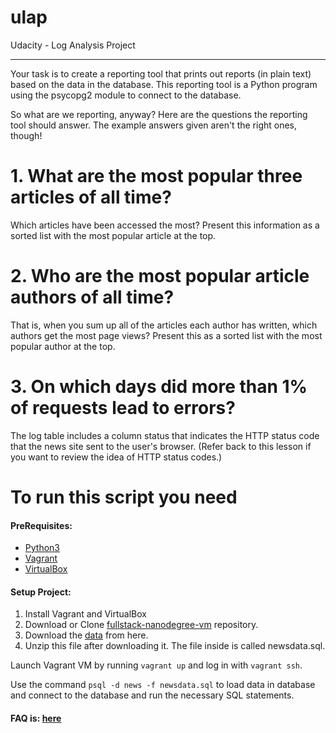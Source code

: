 # ulap
Udacity - Log Analysis Project


-----

Your task is to create a reporting tool that prints out reports (in plain text) based on the data in the database. This reporting tool is a Python program using the psycopg2 module to connect to the database.

So what are we reporting, anyway?
Here are the questions the reporting tool should answer. The example answers given aren't the right ones, though!

# 1. What are the most popular three articles of all time? 
Which articles have been accessed the most? Present this information as a sorted list with the most popular article at the top.

# 2. Who are the most popular article authors of all time? 
That is, when you sum up all of the articles each author has written, which authors get the most page views? Present this as a sorted list with the most popular author at the top.

# 3. On which days did more than 1% of requests lead to errors? 
The log table includes a column status that indicates the HTTP status code that the news site sent to the user's browser. (Refer back to this lesson if you want to review the idea of HTTP status codes.)


# To run this script you need

#### PreRequisites:
  * [Python3](https://www.python.org/)
  * [Vagrant](https://www.vagrantup.com/)
  * [VirtualBox](https://www.virtualbox.org/)
  
#### Setup Project:
  1. Install Vagrant and VirtualBox
  2. Download or Clone [fullstack-nanodegree-vm](https://github.com/udacity/fullstack-nanodegree-vm) repository.
  3. Download the [data](https://d17h27t6h515a5.cloudfront.net/topher/2016/August/57b5f748_newsdata/newsdata.zip) from here.
  4. Unzip this file after downloading it. The file inside is called newsdata.sql.

Launch Vagrant VM by running `vagrant up` and log in with `vagrant ssh`.

Use the command `psql -d news -f newsdata.sql` to load data in database and connect to the database and run the necessary SQL statements.

#### FAQ is: [here](https://classroom.udacity.com/nanodegrees/nd004/parts/8d3e23e1-9ab6-47eb-b4f3-d5dc7ef27bf0/modules/bc51d967-cb21-46f4-90ea-caf73439dc59/lessons/262a84d7-86dc-487d-98f9-648aa7ca5a0f/concepts/b2ff9cba-210e-463e-9321-2605f65491a9)
